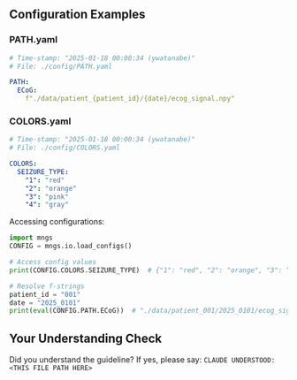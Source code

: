 <!-- ---
!-- Timestamp: 2025-05-29 20:33:00
!-- Author: ywatanabe
!-- File: /ssh:ywatanabe@sp:/home/ywatanabe/.dotfiles/.claude/to_claude/guidelines/python/MNGS-03-mngs-configuration.md
!-- --- -->

## Configuration Examples

### PATH.yaml

```yaml
# Time-stamp: "2025-01-18 00:00:34 (ywatanabe)"
# File: ./config/PATH.yaml

PATH:
  ECoG:
    f"./data/patient_{patient_id}/{date}/ecog_signal.npy"
```

### COLORS.yaml

```yaml
# Time-stamp: "2025-01-18 00:00:34 (ywatanabe)"
# File: ./config/COLORS.yaml

COLORS:
  SEIZURE_TYPE:
    "1": "red"
    "2": "orange"
    "3": "pink"
    "4": "gray"
```

Accessing configurations:

```python
import mngs
CONFIG = mngs.io.load_configs()

# Access config values
print(CONFIG.COLORS.SEIZURE_TYPE)  # {"1": "red", "2": "orange", "3": "pink", "4": "gray"}

# Resolve f-strings
patient_id = "001"
date = "2025_0101"
print(eval(CONFIG.PATH.ECoG))  # "./data/patient_001/2025_0101/ecog_signal.npy"
```

## Your Understanding Check
Did you understand the guideline? If yes, please say:
`CLAUDE UNDERSTOOD: <THIS FILE PATH HERE>`

<!-- EOF -->